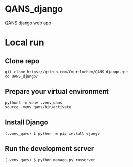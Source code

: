 # QANS_django

QANS django web app


# Local run

## Clone repo

```
git clone https://github.com/Cmurilochem/QANS_django.git
cd QANS_django/
```

## Prepare your virtual environment

```console
python3 -m venv .venv_qans
source .venv_qans/bin/activate
```

## Install Django

```console
(.venv_qans) $ python -m pip install django
```

## Run the development server

```console
(.venv_qans) $ python manage.py runserver
```


